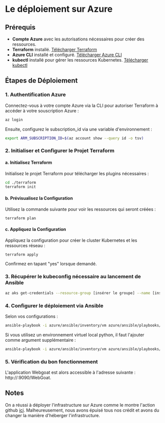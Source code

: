 # Le déploiement sur Azure

## Prérequis

- **Compte Azure** avec les autorisations nécessaires pour créer des ressources.
- **Terraform** installé. [Télécharger Terraform](https://developer.hashicorp.com/terraform/downloads)
- **Azure CLI** installé et configuré. [Télécharger Azure CLI](https://learn.microsoft.com/fr-fr/cli/azure/install-azure-cli)
- **kubectl** installé pour gérer les ressources Kubernetes. [Télécharger kubectl](https://kubernetes.io/docs/tasks/tools/install-kubectl/)

## Étapes de Déploiement

### 1. Authentification Azure
Connectez-vous à votre compte Azure via la CLI pour autoriser Terraform à accéder à votre souscription Azure :

```bash
az login
```

Ensuite, configurez le subscription_id via une variable d'environnement :

```bash
export ARM_SUBSCRIPTION_ID=$(az account show --query id -o tsv)
```

### 2. Initialiser et Configurer le Projet Terraform

#### a. Initialisez Terraform
Initialisez le projet Terraform pour télécharger les plugins nécessaires :

```bash
cd ./terraform
terraform init
```

#### b. Prévisualisez la Configuration
Utilisez la commande suivante pour voir les ressources qui seront créées :

```bash
terraform plan
```

#### c. Appliquez la Configuration
Appliquez la configuration pour créer le cluster Kubernetes et les ressources réseau :

```bash
terraform apply
```

Confirmez en tapant "yes" lorsque demandé.

### 3. Récupérer le kubeconfig nécessaire au lancement de Ansible
```bash
az aks get-credentials --resource-group [insérer le groupe] --name [insérer le nom du cluster] --file  ./playbooks/kubeconfig
```

### 4. Configurer le déploiement via Ansible

Selon vos configurations : 
```bash
ansible-playbook -i azure/ansible/inventory/vm azure/ansible/playbooks/deploy.yml -e @azure/ansible/group_vars/all.yml
```
Si vous utilisez un environnement virtuel local python, il faut l'ajouter comme argument supplémentaire :
```bash
ansible-playbook -i azure/ansible/inventory/vm azure/ansible/playbooks/deploy.yml -e @azure/ansible/group_vars/all.yml -e "ansible_python_interpreter=../../../venv/bin/python"
```

### 5. Vérification du bon fonctionnement

L'application Webgoat est alors accessible à l'adresse suivante : http://<EXTERNAL-IP>:9090/WebGoat.

## Notes 

On a réussi à déployer l'infrastructure sur Azure comme le montre l'action github [ici](https://github.com/RicardMatteo/WebGoat-LOG8100/actions/runs/12323630687/job/34399700211). Malheureusement, nous avons épuisé tous nos crédit et avons du changer la manière d'héberger l'infrastructure.
